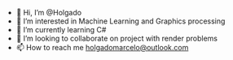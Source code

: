 - 👋 Hi, I’m @Holgado
- 👀 I’m interested in Machine Learning and Graphics processing
- 🌱 I’m currently learning C#
- 💞️ I’m looking to collaborate on project with render problems
- 📫 How to reach me holgadomarcelo@outlook.com

<!---
Holgado/Holgado is a ✨ special ✨ repository because its `README.md` (this file) appears on your GitHub profile.
You can click the Preview link to take a look at your changes.
--->
